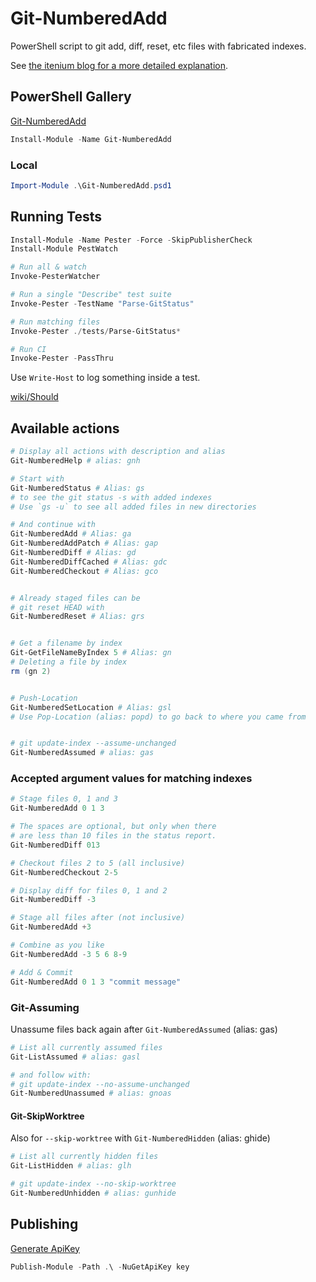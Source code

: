 # Git-NumberedAdd

PowerShell script to git add, diff, reset, etc files with fabricated indexes.

See [the itenium blog for a more detailed explanation](https://itenium.be/blog/productivity/git-numbered-add-for-powershell).

## PowerShell Gallery

[Git-NumberedAdd](https://www.powershellgallery.com/packages/Git-NumberedAdd)

```powershell
Install-Module -Name Git-NumberedAdd
```

### Local

```ps1
Import-Module .\Git-NumberedAdd.psd1
```


## Running Tests

```powershell
Install-Module -Name Pester -Force -SkipPublisherCheck
Install-Module PestWatch

# Run all & watch
Invoke-PesterWatcher

# Run a single "Describe" test suite
Invoke-Pester -TestName "Parse-GitStatus"

# Run matching files
Invoke-Pester ./tests/Parse-GitStatus*

# Run CI
Invoke-Pester -PassThru
```

Use `Write-Host` to log something inside a test.

[wiki/Should](https://github.com/pester/Pester/wiki/Should)



## Available actions

```powershell
# Display all actions with description and alias
Git-NumberedHelp # alias: gnh

# Start with
Git-NumberedStatus # Alias: gs
# to see the git status -s with added indexes
# Use `gs -u` to see all added files in new directories

# And continue with
Git-NumberedAdd # Alias: ga
Git-NumberedAddPatch # Alias: gap
Git-NumberedDiff # Alias: gd
Git-NumberedDiffCached # Alias: gdc
Git-NumberedCheckout # Alias: gco


# Already staged files can be
# git reset HEAD with
Git-NumberedReset # Alias: grs


# Get a filename by index
Git-GetFileNameByIndex 5 # Alias: gn
# Deleting a file by index
rm (gn 2)


# Push-Location
Git-NumberedSetLocation # Alias: gsl
# Use Pop-Location (alias: popd) to go back to where you came from


# git update-index --assume-unchanged
Git-NumberedAssumed # alias: gas
```

### Accepted argument values for matching indexes

```powershell
# Stage files 0, 1 and 3
Git-NumberedAdd 0 1 3

# The spaces are optional, but only when there
# are less than 10 files in the status report.
Git-NumberedDiff 013

# Checkout files 2 to 5 (all inclusive)
Git-NumberedCheckout 2-5

# Display diff for files 0, 1 and 2
Git-NumberedDiff -3

# Stage all files after (not inclusive)
Git-NumberedAdd +3

# Combine as you like
Git-NumberedAdd -3 5 6 8-9

# Add & Commit
Git-NumberedAdd 0 1 3 "commit message"
```



### Git-Assuming

Unassume files back again after `Git-NumberedAssumed` (alias: gas)

```powershell
# List all currently assumed files
Git-ListAssumed # alias: gasl

# and follow with:
# git update-index --no-assume-unchanged
Git-NumberedUnassumed # alias: gnoas
```

#### Git-SkipWorktree

Also for `--skip-worktree` with `Git-NumberedHidden` (alias: ghide)

```powershell
# List all currently hidden files
Git-ListHidden # alias: glh

# git update-index --no-skip-worktree
Git-NumberedUnhidden # alias: gunhide
```


## Publishing

[Generate ApiKey](https://www.powershellgallery.com/account/apikeys)

```powershell
Publish-Module -Path .\ -NuGetApiKey key
```
